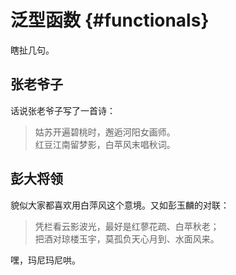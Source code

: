 # 泛型函数 {#functionals}

瞎扯几句。

## 张老爷子

话说张老爷子写了一首诗：

> 姑苏开遍碧桃时，邂逅河阳女画师。  
红豆江南留梦影，白苹风末唱秋词。

## 彭大将领

貌似大家都喜欢用白萍风这个意境。又如彭玉麟的对联：

> 凭栏看云影波光，最好是红蓼花疏、白苹秋老；  
把酒对琼楼玉宇，莫孤负天心月到、水面风来。

嘿，玛尼玛尼哄。
